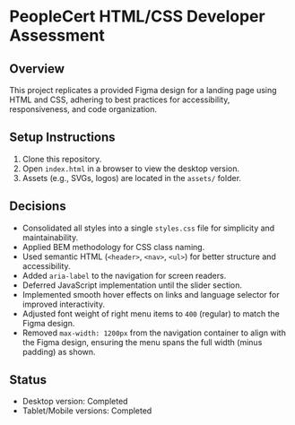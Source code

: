 # PeopleCert HTML/CSS Developer Assessment

## Overview

This project replicates a provided Figma design for a landing page using HTML and CSS, adhering to best practices for accessibility, responsiveness, and code organization.

## Setup Instructions

1. Clone this repository.
2. Open `index.html` in a browser to view the desktop version.
3. Assets (e.g., SVGs, logos) are located in the `assets/` folder.

## Decisions

- Consolidated all styles into a single `styles.css` file for simplicity and maintainability.
- Applied BEM methodology for CSS class naming.
- Used semantic HTML (`<header>`, `<nav>`, `<ul>`) for better structure and accessibility.
- Added `aria-label` to the navigation for screen readers.
- Deferred JavaScript implementation until the slider section.
- Implemented smooth hover effects on links and language selector for improved interactivity.
- Adjusted font weight of right menu items to `400` (regular) to match the Figma design.
- Removed `max-width: 1200px` from the navigation container to align with the Figma design, ensuring the menu spans the full width (minus padding) as shown.

## Status

- Desktop version: Completed
- Tablet/Mobile versions: Completed
